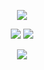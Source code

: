 <p align="center">
    <img src="https://64.media.tumblr.com/b7c5b08fe49b9ff38edb25d175c0f847/6c4ac82bc23711e8-e3/s1280x1920/f0228e00251269be3b3a2b6d0d657b2f56876d72.pnj">
</p>
<p align="center">
    <img src="https://file.garden/Z3fis1xsb21HAp-V/textt.png">
    <img src="https://file.garden/Z3fis1xsb21HAp-V/redtexttiayya.png">
</p>
<p align="center">
    <img src="https://file.garden/Z3fis1xsb21HAp-V/tumblr_595491d1ca2a9d32b05ce46505ee3df3_e2206541_1280%20(2)%20(1).png">
</p>


